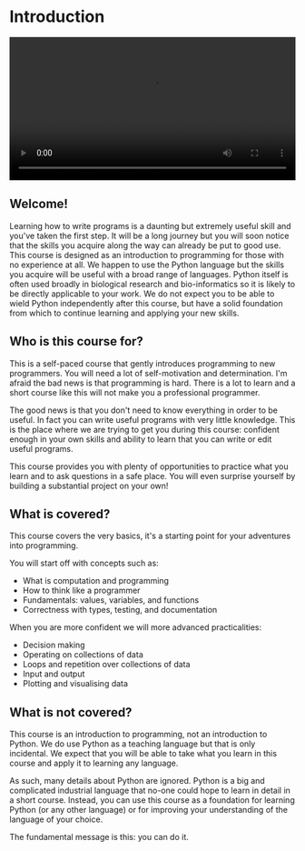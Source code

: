 # Introduction

<video width="100%" controls>
  <source src="https://storage.googleapis.com/vib-training-data/VIDEOS/Python/lesson1.mp4" type="video/mp4">
  Your browser does not support the video tag.
 </video>

## Welcome!

Learning how to write programs is a daunting but extremely useful skill and you've
taken the first step. It will be a long journey but you will soon notice that the skills you
acquire along the way can already be put to good use. This course is designed as an introduction
to programming for those with no experience at all. We happen to use the Python language but the skills
you acquire will be useful with a broad range of languages. Python itself is often used broadly
in biological research and bio-informatics so it is likely to be directly applicable to your work.
We do not expect you to be able to wield Python independently after this course, but have a solid
foundation from which to continue learning and applying your new skills.


## Who is this course for?

This is a self-paced course that gently introduces programming to new programmers. You will need a lot
of self-motivation and determination. I'm afraid the bad news is that programming is hard. There is
a lot to learn and a short course like this will not make you a professional programmer.

The good news is that you don't need to know everything in order to be useful. In fact you can write
useful programs with very little knowledge. This is the place where we are trying to get you during
this course: confident enough in your own skills and ability to learn that you can write or edit
useful programs.

This course provides you with plenty of opportunities to practice what you learn and to ask questions
in a safe place. You will even surprise yourself by building a substantial project on your own!

## What is covered?

This course covers the very basics, it's a starting point for your adventures into programming.

You will start off with concepts such as:

 - What is computation and programming
 - How to think like a programmer
 - Fundamentals: values, variables, and functions
 - Correctness with types, testing, and documentation
 
When you are more confident we will more advanced practicalities:

 - Decision making
 - Operating on collections of data
 - Loops and repetition over collections of data
 - Input and output
 - Plotting and visualising data

## What is not covered?

This course is an introduction to programming, not an introduction to Python. We do use Python
as a teaching language but that is only incidental. We expect that you will be able to take what
you learn in this course and apply it to learning any language.

As such, many details about Python are ignored. Python is a big and complicated industrial language
that no-one could hope to learn in detail in a short course. Instead, you can use this course as
a foundation for learning Python (or any other language) or for improving your understanding of
the language of your choice.

The fundamental message is this: you can do it.
